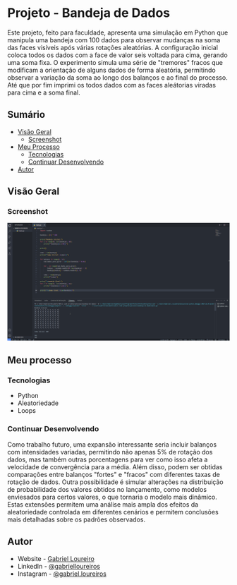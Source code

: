 # Projeto - Bandeja de Dados

Este projeto, feito para faculdade, apresenta uma simulação em Python que manipula uma bandeja com 100 dados para observar mudanças na soma das faces visíveis após várias rotações aleatórias. A configuração inicial coloca todos os dados com a face de valor seis voltada para cima, gerando uma soma fixa. O experimento simula uma série de "tremores" fracos que modificam a orientação de alguns dados de forma aleatória, permitindo observar a variação da soma ao longo dos balanços e ao final do processo. Até que por fim imprimi os todos dados com as faces aleátorias viradas para cima e a soma final. 

## Sumário

- [Visão Geral](#visão-geral)
  - [Screenshot](#screenshot)
- [Meu Processo](#meu-processo)
  - [Tecnologias](#tecnologias)
  - [Continuar Desenvolvendo](#continuar-desenvolvendo)
- [Autor](#autor)

## Visão Geral

### Screenshot

![](./images/gif%20tela%20principal.gif)

## Meu processo

### Tecnologias

- Python
- Aleatoriedade
- Loops

### Continuar Desenvolvendo

Como trabalho futuro, uma expansão interessante seria incluir balanços com intensidades variadas, permitindo não apenas 5% de rotação dos dados, mas também outras porcentagens para ver como isso afeta a velocidade de convergência para a média. Além disso, podem ser obtidas comparações entre balanços "fortes" e "fracos" com diferentes taxas de rotação de dados. Outra possibilidade é simular alterações na distribuição de probabilidade dos valores obtidos no lançamento, como modelos enviesados para certos valores, o que tornaria o modelo mais dinâmico. Estas extensões permitem uma análise mais ampla dos efeitos da aleatoriedade controlada em diferentes cenários e permitem conclusões mais detalhadas sobre os padrões observados.

## Autor

- Website - [Gabriel Loureiro](https://gbloureiros.github.io/portfolio/)
- LinkedIn - [@gabrielloureiros](https://www.linkedin.com/in/gabrielloureiros/)
- Instagram - [@gabriel.loureiros](https://www.instagram.com/gabriel.loureiros/)

